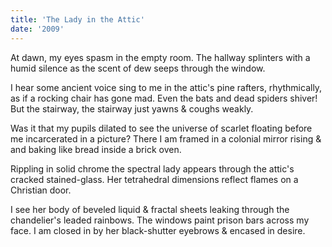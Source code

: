 ---title: 'The Lady in the Attic'date: '2009'---At dawn, my eyes spasm in the empty room. The hallway splinters with a humid silence as the scent of dew seeps through the window.I hear some ancient voice sing to mein the attic's pine rafters, rhythmically,as if a rocking chair has gone mad.Even the bats and dead spiders shiver!But the stairway,the stairway just yawns & coughs weakly.Was it that my pupils dilated to seethe universe of scarlet floating before meincarcerated in a picture?There I am framedin a colonial mirror rising & and bakinglike bread inside a brick oven.Rippling in solid chrome the spectral ladyappears through the attic's cracked stained-glass.Her tetrahedral dimensionsreflect flames on a Christian door.I see her body of beveled liquid & fractal sheetsleaking through the chandelier's leaded rainbows. The windows paint prison bars across my face. I am closed in by her black-shutter eyebrows & encased in desire.